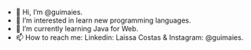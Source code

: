 - 👋 Hi, I’m @guimaies.
- 👀 I’m interested in learn new programming languages.
- 🌱 I’m currently learning Java for Web.
- 📫 How to reach me: Linkedin: Laissa Costas & Instagram: @guimaies.

<!---
guimaies/guimaies is a ✨ special ✨ repository because its `README.md` (this file) appears on your GitHub profile.
You can click the Preview link to take a look at your changes.
--->
